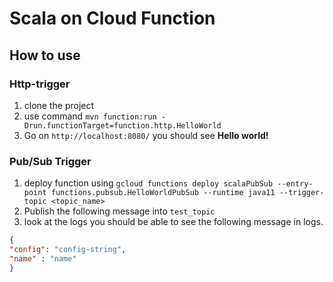 # Scala on Cloud Function

## How to use

### Http-trigger 
1. clone the project
2. use command ``mvn function:run -Drun.functionTarget=function.http.HelloWorld``
3. Go on ``http://localhost:8080/`` you should see **Hello world!**

### Pub/Sub Trigger
1. deploy function using ``gcloud functions deploy scalaPubSub --entry-point functions.pubsub.HelloWorldPubSub --runtime java11 --trigger-topic <topic_name>``
2. Publish the following message into ``test_topic`` 
3. look at the logs you should be able to see the following message  in logs.

```json
{
"config": "config-string",
"name" : "name"
}
``` 
